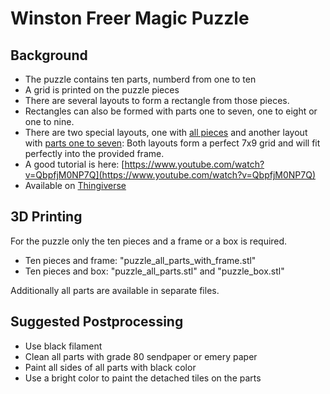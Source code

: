 
# Winston Freer Magic Puzzle

## Background

* The puzzle contains ten parts, numberd from one to ten
* A grid is printed on the puzzle pieces
* There are several layouts to form a rectangle from those pieces. 
* Rectangles can also be formed with parts one to seven, one to eight or one to nine.
* There are two special layouts, one with [all pieces](https://github.com/olikraus/scad/blob/master/winston_freer/png/puzzle_start.png) 
 and another layout with [parts one to seven](https://github.com/olikraus/scad/blob/master/winston_freer/png/puzzle_step3.png):
 Both layouts form a perfect 7x9 grid and will fit perfectly into the provided frame.
* A good tutorial is here: [https://www.youtube.com/watch?v=QbpfjM0NP7Q](https://www.youtube.com/watch?v=QbpfjM0NP7Q)
* Available on [Thingiverse](https://www.thingiverse.com/thing:4602265)
 
## 3D Printing

For the puzzle only the ten pieces and a frame or a box is required.

* Ten pieces and frame: "puzzle_all_parts_with_frame.stl"
* Ten pieces and box: "puzzle_all_parts.stl" and "puzzle_box.stl"

Additionally all parts are available in separate files.

## Suggested Postprocessing

* Use black filament
* Clean all parts with grade 80 sendpaper or emery paper
* Paint all sides of all parts with black color
* Use a bright color to paint the detached tiles on the parts



